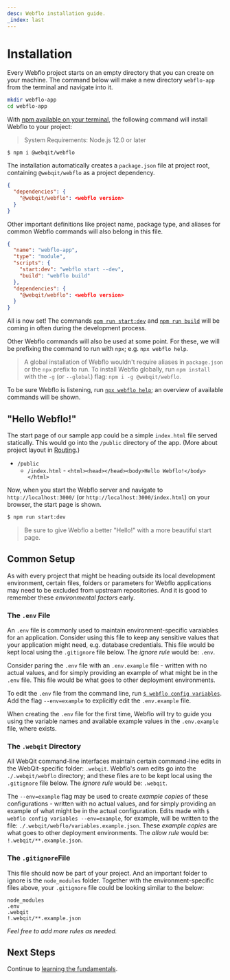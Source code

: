 ```yaml
---
desc: Webflo installation guide.
_index: last
---
```

# Installation

Every Webflo project starts on an empty directory that you can create on your machine. The command below will make a new directory `webflo-app` from the terminal and navigate into it.

```bash
mkdir webflo-app
cd webflo-app
```

With [npm available on your terminal](https://docs.npmjs.com/downloading-and-installing-node-js-and-npm), the following command will install Webflo to your project:

> System Requirements: Node.js 12.0 or later

```text
$ npm i @webqit/webflo
```

The installation automatically creates a `package.json` file at project root, containing `@webqit/webflo` as a project dependency.

```json
{
  "dependencies": {
    "@webqit/webflo": <webflo version>
  }
}
```

Other important definitions like project name, package type, and aliases for common Webflo commands will also belong in this file.

```json
{
  "name": "webflo-app",
  "type": "module",
  "scripts": {
    "start:dev": "webflo start --dev",
    "build": "webflo build"
  },
  "dependencies": {
    "@webqit/webflo": <webflo version>
  }
}
```

All is now set! The commands [`npm run start:dev`](../../cli/start) and [`npm run build`](../../cli/build) will be coming in often during the development process.

Other Webflo commands will also be used at some point. For these, we will be prefixing the command to run with `npx`; e.g. `npx webflo help`.

> A global installation of Webflo wouldn't require aliases in `package.json` or the `npx` prefix to run. To install Webflo globally, run `npm install` with the `-g` (or `--global`) flag: `npm i -g @webqit/webflo`.

To be sure Webflo is listening, run [`npx webflo help`](../../cli/help); an overview of available commands will be shown.

## "Hello Webflo!"

The start page of our sample app could be a simple `index.html` file served statically. This would go into the `/public` directory of the app. (More about project layout in [Routing](../../fundamentals/routing).)

+ `/public`
    + `/index.html` - `<html><head></head><body>Hello Webflo!</body></html>`

Now, when you start the Webflo server and navigate to `http://localhost:3000/` (or `http://localhost:3000/index.html`) on your browser, the start page is shown.

```bash
$ npm run start:dev
```

> Be sure to give Webflo a better "Hello!" with a more beautiful start page.

## Common Setup

As with every project that might be heading outside its local development environment, certain files, folders or parameters for Webflo applications may need to be excluded from upstream repositories. And it is good to remember these *environmental factors*  early.

### The `.env` File

An `.env` file is commonly used to maintain environment-specific varaiables for an application. Consider using this file to keep any sensitive values that your application might need, e.g. database credentials. This file would be kept local using the `.gitignore` file below. The *ignore rule* would be: `.env`.

Consider paring the `.env` file with an `.env.example` file - written with no actual values, and for simply providing an example of what might be in the `.env` file. This file would be what goes to other deployment environments.

To edit the `.env` file from the command line, run [`$ webflo config variables`](../../cli/config#variables). Add the flag `--env=example` to explicitly edit the `.env.example` file.

When creating the `.env` file for the first time, Webflo will try to guide you using the variable names and available example values in the `.env.example` file, where exists.

### The `.webqit` Directory

All WebQit command-line interfaces maintain certain command-line edits in the WebQit-specific folder: `.webqit`. Webflo's own edits go into the `./.webqit/webflo` directory; and these files are to be kept local using the `.gitignore` file below. The *ignore rule* would be: `.webqit`.

The `--env=example` flag may be used to create *example copies* of these configurations - written with no actual values, and for simply providing an example of what might be in the actual configuration. Edits made with `$ webflo config variables --env=example`, for example, will be written to the file: `./.webqit/webflo/variables.example.json`. These *example copies* are what goes to other deployment environments. The *allow rule* would be: `!.webqit/**.example.json`.

### The `.gitignore`File

This file should now be part of your project. And an important folder to ignore is the `node_modules` folder. Together with the environment-specific files above, your `.gitignore` file could be looking similar to the below:

```text
node_modules
.env
.webqit
!.webqit/**.example.json
```

*Feel free to add more rules as needed.*

## Next Steps

Continue to [learning the fundamentals](../../fundamentals).